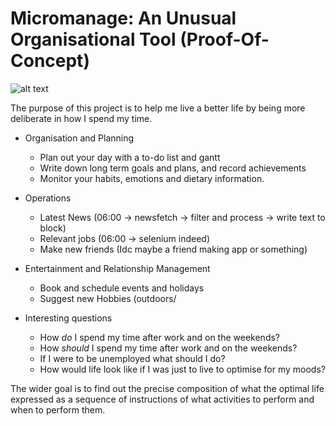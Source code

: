 # Micromanage: An Unusual Organisational Tool (Proof-Of-Concept)

![alt text](https://github.com/waterbuffalo13/Waterbuffalo-Micromanagement/blob/master/screenshot-gif.gif)

The purpose of this project is to help me live a better life by being more deliberate in how I spend my time.

  * Organisation and Planning
    *  Plan out your day with a to-do list and gantt 
    *  Write down long term goals and plans, and record achievements
    *  Monitor your habits, emotions and dietary information.
  
  * Operations
    *  Latest News (06:00 -> newsfetch -> filter and process -> write text to block)
    *  Relevant jobs (06:00 -> selenium indeed)
    *  Make new friends (Idc maybe a friend making app or something) 
  
  * Entertainment and Relationship Management
    *  Book and schedule events and holidays
    *  Suggest new Hobbies (outdoors/

  * Interesting questions
    * How *do* I spend my time after work and on the weekends?
    * How *should* I spend my time after work and on the weekends? 
    * If I were to be unemployed what should I do?
    * How would life look like if I was just to live to optimise for my moods?

The wider goal is to find out the precise composition of what the optimal life expressed as a sequence of instructions of what activities to perform and when to perform them.

